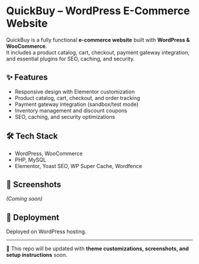 # QuickBuy – WordPress E-Commerce Website  

QuickBuy is a fully functional **e-commerce website** built with **WordPress & WooCommerce**.  
It includes a product catalog, cart, checkout, payment gateway integration, and essential plugins for SEO, caching, and security.  

## ✨ Features
- Responsive design with Elementor customization  
- Product catalog, cart, checkout, and order tracking  
- Payment gateway integration (sandbox/test mode)  
- Inventory management and discount coupons  
- SEO, caching, and security optimizations  

## 🛠️ Tech Stack
- WordPress, WooCommerce  
- PHP, MySQL  
- Elementor, Yoast SEO, WP Super Cache, Wordfence  

## 📸 Screenshots
*(Coming soon)*  

## 🚀 Deployment
Deployed on WordPress hosting.  

---
📂 This repo will be updated with **theme customizations, screenshots, and setup instructions** soon.  

